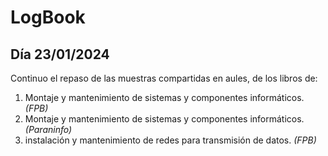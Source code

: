 # LogBook 
## Día 23/01/2024

Continuo el repaso de las  muestras compartidas en aules, de los libros de:
1. Montaje y mantenimiento de sistemas y componentes informáticos. *(FPB)*
2. Montaje y mantenimiento de sistemas y componentes informáticos. *(Paraninfo)*
3. instalación y mantenimiento de redes para transmisión de datos. *(FPB)*